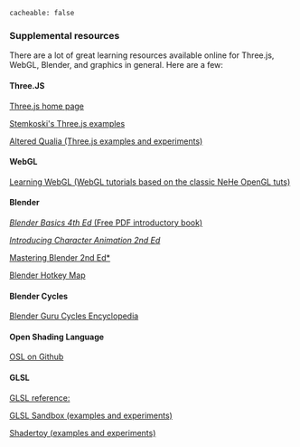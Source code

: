 ```
cacheable: false
```

### Supplemental resources

There are a lot of great learning resources available online for Three.js, WebGL,
Blender, and graphics in general. Here are a few:

#### Three.JS

[Three.js home page](http://threejs.org/)

[Stemkoski's Three.js examples](https://stemkoski.github.io/Three.js/)

[Altered Qualia (Three.js examples and experiments)](http://alteredqualia.com/)

#### WebGL

[Learning WebGL (WebGL tutorials based on the classic NeHe OpenGL tuts)](http://learningwebgl.com/blog/?page_id=1217)

#### Blender
[*Blender Basics 4th Ed* (Free PDF introductory book)](http://vrep.org/wp-content/uploads/2014/03/BlenderBasics_4thEdition2011.pdf)

[*Introducing Character Animation 2nd Ed*](https://dl.dropboxusercontent.com/u/1412402/Sybex.Introducing.Character.Animation.with.Blender.2nd.Edition.April.2011.epub)

[Mastering Blender 2nd Ed*](https://dl.dropboxusercontent.com/u/1412402/Mullen-Mastering_Blender_2E.pdf)

[Blender Hotkey Map](https://bcgiu.wordpress.com/2015/02/12/best-blender-key-map-infographic/)


#### Blender Cycles
[Blender Guru Cycles Encyclopedia](http://www.blenderguru.com/articles/cycles-input-encyclopedia/)

#### Open Shading Language

[OSL on Github](https://github.com/imageworks/openshadinglanguage)

#### GLSL

[GLSL reference:](http://www.shaderific.com/glsl/)

[GLSL Sandbox (examples and experiments)](http://glslsandbox.com/)

[Shadertoy (examples and experiments)](https://www.shadertoy.com/)
